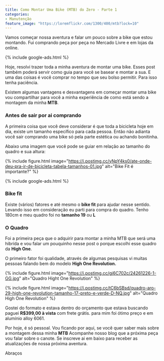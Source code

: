 ```yaml
---
title: Como Montar Uma Bike (MTB) do Zero - Parte 1
categories:
- Manutenção
feature_image: "https://loremflickr.com/1300/400/mtb?lock=10"
---
```


Vamos começar nossa aventura e falar um pouco sobre a bike que estou montando. Fui comprando peça por peça no Mercado Livre e em lojas da online.

{% include google-ads.html %}
<!-- more -->




Hoje, resolvi trazer toda a minha aventura de montar uma bike. Esses post também poderá servir como guia para você se basear e montar a sua. E uma das coisas é você comprar no tempo que seu bolso permitir. Para isso tenha paciência.

Existem algumas vantagens e desvantagens em começar montar uma bike vou compartilhar para você a minha experiência de como está sendo a montagem da minha **MTB**.

### Antes de sair por ai comprando


A primeira coisa que você deve considerar é que toda a bicicleta hoje em dia, existe um tamanho específico para cada pessoa. Então não adianta você sair comprando uma bike só pela parte estética ou achando bonitinha.

Abaixo uma imagem que você pode se guiar em relação ao tamanho do quadro e sua altura:


{% include figure.html image="https://i.postimg.cc/yNpY4ks0/ate-onde-deu-pra-ir-de-bicicleta-tabela-tamanhos-01.jpg" alt="Bike Fit é importante?" %}

{% include google-ads.html %}
### Bike fit
Existe (vários) fatores e até mesmo o **bike fit** para ajudar nesse sentido. Levando isso em consideração eu parti para compra do quadro. Tenho 180cm e meu quadro foi no **tamanho 19** ou **L**

### O Quadro

Foi a primeira peça que o adquirir para montar a minha MTB que será uma hibrída e vou falar um pouquinho nesse post o porque escolhi esse quadro da **High One**.



O primeiro fator foi qualidade, através de algumas pesquisas vi muitas pessoas falando bem do modelo **High One Revolution.**


{% include figure.html image="https://i.postimg.cc/gj6C702c/24261226-1-GG.jpg" alt="Quadro Hight One Revolution" %}

{% include figure.html image="https://i.postimg.cc/tC6bSBsd/quadro-aro-29-high-one-revolution-tamanho-17-preto-e-verde-D-NQ.jpg" alt="Quadro High One Revolution" %}


Gostei do formato e estava dentro do orçamento que estava buscando paguei **R$399,00 à vista** com frete grátis. para mim foi ótimo preço e em alumínio alloy 6061.  

Por hoje, é só pessoal. Vou ficando por aqui, se você quer saber mais sobre a montagem dessa minha **MTB** Acompanhe nosso blog que a próxima peça vou falar sobre o canote. Se inscreve ai em baixo para receber as atualizações de nossa próxima aventura.


 Abraços
